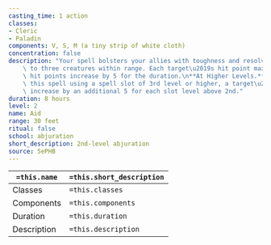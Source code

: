 ```yaml
---
casting_time: 1 action
classes:
- Cleric
- Paladin
components: V, S, M (a tiny strip of white cloth)
concentration: false
description: "Your spell bolsters your allies with toughness and resolve. Choose up\
    \ to three creatures within range. Each target\u2019s hit point maximum and current\
    \ hit points increase by 5 for the duration.\n**At Higher Levels.** When you cast\
    \ this spell using a spell slot of 3rd level or higher, a target\u2019s hit points\
    \ increase by an additional 5 for each slot level above 2nd."
duration: 8 hours
level: 2
name: Aid
range: 30 feet
ritual: false
school: abjuration
short_description: 2nd-level abjuration
source: 5ePHB
---
```


| `=this.name` | `=this.short_description` |
| ------------ | ------------------------- |
| Classes      | `=this.classes`           |
| Components   | `=this.components`        |
| Duration     | `=this.duration`          |
| Description  | `=this.description`       |